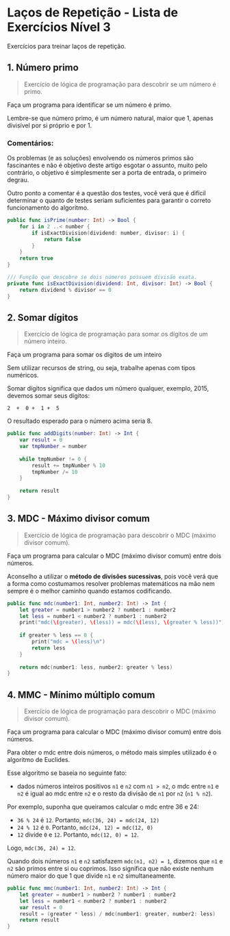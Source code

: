 # Laços de Repetição - Lista de Exercícios Nível 3

Exercícios para treinar laços de repetição.

## 1. Número primo 

> Exercício de lógica de programação para descobrir se um número é primo.

Faça um programa para identificar se um número é primo.

Lembre-se que número primo, é um número natural, maior que 1, apenas divisível por si próprio e por 1.

### Comentários:

Os problemas (e as soluções) envolvendo os números primos são fascinantes e não é objetivo deste artigo esgotar o assunto, muito pelo contrário, o objetivo é simplesmente ser a porta de entrada, o primeiro degrau.

Outro ponto a comentar é a questão dos testes, você verá que é difícil determinar o quanto de testes seriam suficientes para garantir o correto funcionamento do algoritmo.

```swift
public func isPrime(number: Int) -> Bool {
    for i in 2 ..< number {
        if isExactDivision(dividend: number, divisor: i) {
            return false
        }
    }
    return true
}

/// Função que descobre se dois números possuem divisão exata.
private func isExactDivision(dividend: Int, divisor: Int) -> Bool {
    return dividend % divisor == 0
}
```

## 2. Somar dígitos 

> Exercício de lógica de programação para somar os dígitos de um número inteiro.

Faça um programa para somar os dígitos de um inteiro

Sem utilizar recursos de string, ou seja, trabalhe apenas com tipos numéricos.

Somar dígitos significa que dados um número qualquer, exemplo, 2015, devemos somar seus dígitos:

```
2  +  0 +  1 +  5
```

O resultado esperado para o número acima seria 8.

```swift
public func addDigits(number: Int) -> Int {
    var result = 0
    var tmpNumber = number
    
    while tmpNumber != 0 {
        result += tmpNumber % 10
        tmpNumber /= 10
    }
    
    return result
}
```

## 3. MDC - Máximo divisor comum 

> Exercício de lógica de programação para descobrir o MDC (máximo divisor comum).

Faça um programa para calcular o MDC (máximo divisor comum) entre dois números.

Aconselho a utilizar o **método de divisões sucessivas**, pois você verá que a forma como costumamos resolver problemas matemáticos na mão nem sempre é o melhor caminho quando estamos codificando.

```swift
public func mdc(number1: Int, number2: Int) -> Int {
    let greater = number1 > number2 ? number1 : number2
    let less = number1 < number2 ? number1 : number2
    print("mdc(\(greater), \(less)) = mdc(\(less), \(greater % less))")
    
    if greater % less == 0 {
        print("mdc = \(less)\n")
        return less
    }
    
    return mdc(number1: less, number2: greater % less)
}
```

## 4. MMC - Mínimo múltiplo comum 

 > Exercício de lógica de programação para descobrir o MDC (máximo divisor comum).

 Faça um programa para calcular o MDC (máximo divisor comum) entre dois números.

 Para obter o mdc entre dois números, o método mais simples utilizado é o algoritmo de Euclides.

 Esse algoritmo se baseia no seguinte fato:
 
 - dados números inteiros positivos `n1` e `n2` com `n1 > n2`, o mdc entre `n1` e `n2` é igual ao mdc entre `n2` e o resto da divisão de `n1` por `n2` (`n1 % n2`).

 Por exemplo, suponha que queiramos calcular o mdc entre 36 e 24:
 
 - `36 % 24` é `12`. Portanto, `mdc(36, 24) = mdc(24, 12)`
 - `24 % 12` é `0`. Portanto, `mdc(24, 12) = mdc(12, 0)`
 - `12` divide `0` e `12`. Portanto, `mdc(12, 0) = 12`.
 
 Logo, `mdc(36, 24) = 12`.

 Quando dois números `n1` e `n2` satisfazem `mdc(n1, n2) = 1`, dizemos que `n1` e `n2` são primos entre si ou coprimos. Isso significa que não existe nenhum número maior do que 1 que divide `n1` e `n2` simultaneamente.

```swift
public func mmc(number1: Int, number2: Int) -> Int {
    let greater = number1 > number2 ? number1 : number2
    let less = number1 < number2 ? number1 : number2
    var result = 0
    result = (greater * less) / mdc(number1: greater, number2: less)
    return result
}
```
